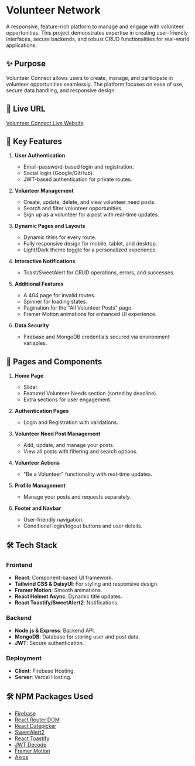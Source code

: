 # Volunteer Network

A responsive, feature-rich platform to manage and engage with volunteer opportunities. This project demonstrates expertise in creating user-friendly interfaces, secure backends, and robust CRUD functionalities for real-world applications.

## ✨ Purpose

Volunteer Connect allows users to create, manage, and participate in volunteer opportunities seamlessly. The platform focuses on ease of use, secure data handling, and responsive design.

## 🚀 Live URL

[Volunteer Connect Live Website]()

## 🔑 Key Features

1. **User Authentication**  
   - Email-password-based login and registration.  
   - Social login (Google/GitHub).  
   - JWT-based authentication for private routes.

2. **Volunteer Management**  
   - Create, update, delete, and view volunteer need posts.  
   - Search and filter volunteer opportunities.  
   - Sign up as a volunteer for a post with real-time updates.

3. **Dynamic Pages and Layouts**  
   - Dynamic titles for every route.  
   - Fully responsive design for mobile, tablet, and desktop.  
   - Light/Dark theme toggle for a personalized experience.

4. **Interactive Notifications**  
   - Toast/SweetAlert for CRUD operations, errors, and successes.

5. **Additional Features**  
   - A 404 page for invalid routes.  
   - Spinner for loading states.  
   - Pagination for the "All Volunteer Posts" page.  
   - Framer Motion animations for enhanced UI experience.

6. **Data Security**  
   - Firebase and MongoDB credentials secured via environment variables.

## 📁 Pages and Components

1. **Home Page**  
   - Slider.  
   - Featured Volunteer Needs section (sorted by deadline).  
   - Extra sections for user engagement.

2. **Authentication Pages**  
   - Login and Registration with validations.  

3. **Volunteer Need Post Management**  
   - Add, update, and manage your posts.  
   - View all posts with filtering and search options.  

4. **Volunteer Actions**  
   - "Be a Volunteer" functionality with real-time updates.  

5. **Profile Management**  
   - Manage your posts and requests separately.  

6. **Footer and Navbar**  
   - User-friendly navigation.  
   - Conditional login/logout buttons and user details.

## 🛠️ Tech Stack

### Frontend
- **React**: Component-based UI framework.  
- **Tailwind CSS & DaisyUI**: For styling and responsive design.  
- **Framer Motion**: Smooth animations.  
- **React Helmet Async**: Dynamic title updates.  
- **React Toastify/SweetAlert2**: Notifications.

### Backend
- **Node.js & Express**: Backend API.  
- **MongoDB**: Database for storing user and post data.  
- **JWT**: Secure authentication.  

### Deployment
- **Client**: Firebase Hosting.  
- **Server**: Vercel Hosting.

## 🛠️ NPM Packages Used

- [Firebase](https://www.npmjs.com/package/firebase)  
- [React Router DOM](https://www.npmjs.com/package/react-router-dom)  
- [React Datepicker](https://www.npmjs.com/package/react-datepicker)  
- [SweetAlert2](https://www.npmjs.com/package/sweetalert2)  
- [React Toastify](https://www.npmjs.com/package/react-toastify)  
- [JWT Decode](https://www.npmjs.com/package/jwt-decode)  
- [Framer Motion](https://www.npmjs.com/package/framer-motion)  
- [Axios](https://www.npmjs.com/package/axios)  

